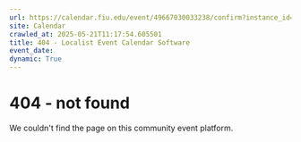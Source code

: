 ```yaml
---
url: https://calendar.fiu.edu/event/49667030033238/confirm?instance_id=49667030036311&return=https%3A%2F%2Fcalendar.fiu.edu%2Fcalendar%3Fevent_types%255B%255D%3D121722
site: Calendar
crawled_at: 2025-05-21T11:17:54.605501
title: 404 - Localist Event Calendar Software
event_date: 
dynamic: True
---
```


# 404 - not found
We couldn't find the page on this community event platform.
